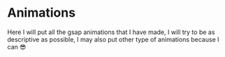# Animations
Here I will put all the gsap animations that I have made, I will try to be as descriptive as possible, I may also put other type of animations because I can  😎
